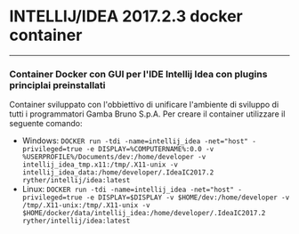 # INTELLIJ/IDEA 2017.2.3 docker container
--------------------------------
### Container Docker con GUI per l'IDE Intellij Idea con plugins principlai preinstallati
Container sviluppato con l'obbiettivo di unificare l'ambiente di sviluppo di tutti i programmatori Gamba Bruno S.p.A.
Per creare il container utilizzare il seguente comando:
- Windows:
`DOCKER run -tdi -name=intellij_idea -net="host" -privileged=true -e DISPLAY=%COMPUTERNAME%:0.0 -v %USERPROFILE%/Documents/dev:/home/developer -v intellij_idea_tmp.x11:/tmp/.X11-unix -v intellij_idea_data:/home/developer/.IdeaIC2017.2 ryther/intellij/idea:latest`
- Linux:
`DOCKER run -tdi -name=intellij_idea -net="host" -privileged=true -e DISPLAY=$DISPLAY -v $HOME/dev:/home/developer -v /tmp/.X11-unix:/tmp/.X11-unix -v $HOME/docker/data/intellij_idea:/home/developer/.IdeaIC2017.2 ryther/intellij/idea:latest`

